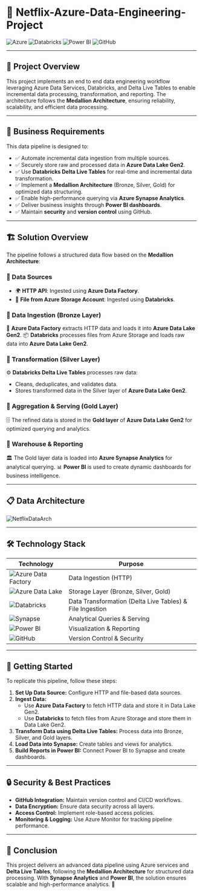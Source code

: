 # 🚀 Netflix-Azure-Data-Engineering-Project
![Azure](https://img.shields.io/badge/Microsoft%20Azure-0089D6?style=for-the-badge&logo=microsoft-azure&logoColor=white)
![Databricks](https://img.shields.io/badge/Databricks-FF3621?style=for-the-badge&logo=databricks&logoColor=white)
![Power BI](https://img.shields.io/badge/Power%20BI-F2C811?style=for-the-badge&logo=power-bi&logoColor=black)
![GitHub](https://img.shields.io/badge/GitHub-181717?style=for-the-badge&logo=github&logoColor=white)

---

## 📌 Project Overview
This project implements an end to end data engineering workflow leveraging Azure Data Services, Databricks, and Delta Live Tables to enable incremental data processing, transformation, and reporting. The architecture follows the **Medallion Architecture**, ensuring reliability, scalability, and efficient data processing.

---

## 🎯 Business Requirements
This data pipeline is designed to:
- ✅ Automate incremental data ingestion from multiple sources.
- ✅ Securely store raw and processed data in **Azure Data Lake Gen2**.
- ✅ Use **Databricks Delta Live Tables** for real-time and incremental data transformation.
- ✅ Implement a **Medallion Architecture** (Bronze, Silver, Gold) for optimized data structuring.
- ✅ Enable high-performance querying via **Azure Synapse Analytics**.
- ✅ Deliver business insights through **Power BI dashboards**.
- ✅ Maintain **security** and **version control** using GitHub.

---

## 🏗️ Solution Overview 
The pipeline follows a structured data flow based on the **Medallion Architecture**:

### 🔹 Data Sources
- 🌍 **HTTP API**: Ingested using **Azure Data Factory**.
- 📂 **File from Azure Storage Account**: Ingested using **Databricks**.

### 🔹 Data Ingestion (Bronze Layer)
📡 **Azure Data Factory** extracts HTTP data and loads it into **Azure Data Lake Gen2**.
📦 **Databricks** processes files from Azure Storage and loads raw data into **Azure Data Lake Gen2**.

### 🔹 Transformation (Silver Layer)
⚙️ **Databricks Delta Live Tables** processes raw data:
- Cleans, deduplicates, and validates data.
- Stores transformed data in the Silver layer of **Azure Data Lake Gen2**.

### 🔹 Aggregation & Serving (Gold Layer)
🗄️ The refined data is stored in the **Gold layer** of **Azure Data Lake Gen2** for optimized querying and analytics.

### 🔹 Warehouse & Reporting
🏛️ The Gold layer data is loaded into **Azure Synapse Analytics** for analytical querying.
📊 **Power BI** is used to create dynamic dashboards for business intelligence.

---
## 📋 Data Architecture
![NetflixDataArch](https://github.com/user-attachments/assets/f4a8072d-1bcb-48dc-b067-6b63ad506048)


---

## 🛠️ Technology Stack
| Technology       | Purpose                   |
|-----------------|---------------------------|
| ![Azure Data Factory](https://img.shields.io/badge/Azure%20Data%20Factory-0089D6?style=flat&logo=microsoft-azure&logoColor=white) | Data Ingestion (HTTP) |
| ![Azure Data Lake](https://img.shields.io/badge/Azure%20Data%20Lake-0089D6?style=flat&logo=microsoft-azure&logoColor=white) | Storage Layer (Bronze, Silver, Gold) |
| ![Databricks](https://img.shields.io/badge/Databricks-FF3621?style=flat&logo=databricks&logoColor=white) | Data Transformation (Delta Live Tables) & File Ingestion |
| ![Synapse](https://img.shields.io/badge/Azure%20Synapse-0089D6?style=flat&logo=microsoft-azure&logoColor=white) | Analytical Queries & Serving |
| ![Power BI](https://img.shields.io/badge/Power%20BI-F2C811?style=flat&logo=power-bi&logoColor=black) | Visualization & Reporting |
| ![GitHub](https://img.shields.io/badge/GitHub-181717?style=flat&logo=github&logoColor=white) | Version Control & Security |

---

## 📝 Getting Started
To replicate this pipeline, follow these steps:

1. **Set Up Data Source:** Configure HTTP and file-based data sources.
2. **Ingest Data:**
   - Use **Azure Data Factory** to fetch HTTP data and store it in Data Lake Gen2.
   - Use **Databricks** to fetch files from Azure Storage and store them in Data Lake Gen2.
3. **Transform Data using Delta Live Tables:** Process data into Bronze, Silver, and Gold layers.
4. **Load Data into Synapse:** Create tables and views for analytics.
5. **Build Reports in Power BI:** Connect Power BI to Synapse and create dashboards.

---

## 🔒 Security & Best Practices
- **GitHub Integration:** Maintain version control and CI/CD workflows.
- **Data Encryption:** Ensure data security across all layers.
- **Access Control:** Implement role-based access policies.
- **Monitoring & Logging:** Use Azure Monitor for tracking pipeline performance.

---

## 🎯 Conclusion
This project delivers an advanced data pipeline using Azure services and **Delta Live Tables**, following the **Medallion Architecture** for structured data processing. With **Synapse Analytics** and **Power BI**, the solution ensures scalable and high-performance analytics. 🚀



